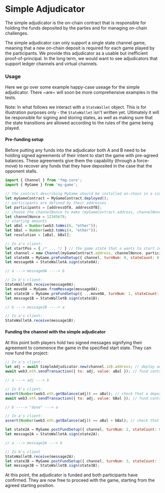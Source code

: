 # Simple Adjudicator

The simple adjudicator is the on-chain contract that is responsible for holding the funds deposited
by the parties and for managing on-chain challenges.

The simple adjudicator can only support a single state channel game, meaning that a new on-chain
deposit is required for each game played by the participants. We provide this adjudicator
as a usable but inefficient proof-of-principal. In the long term, we would want to see
adjudicators that support ledger channels and virtual channels.

### Usage

Here we go over some example happy-case useage for the simple adjudicator. There ~are~ will soon be more
comprehensive examples in the tests.

Note: In what follows we interact with a `StateWallet` object. This is for illustration
purposes only - the `StateWallet` isn't written yet. Ultimately it will be responsible for
signing and storing states, as well as making sure that the state transitions are allowed
according to the rules of the game being played.

#### Pre-funding setup

Before putting any funds into the adjudicator both A and B need to be holding signed agreements
of their intent to start the game with pre-agreed balances. These agreements give them the
capability (through a force-move) to recover any funds that they have deposited in the case
that the opponent stalls.

```javascript
import { Channel } from 'fmg-core';
import { MyGame } from 'my-game';

// the contract describing MyGame should be installed on-chain in a single global location
let myGameContract = MyGameContract.deployed();
// participants are defined by their addresses
let participants = [addressOfA, addressOfB];
// choose the channelNonce to make (myGameContract.address, channelNonce, participants) unique
let channelNonce = 12345678; 
// starting amounts
let aBal = Number(web3.toWei(6, "ether"));
let bBal = Number(web3.toWei(4, "ether"));
let resolution = [aBal, bBal];

// In a's client:
let startPos = { /* ... */ } // the game state that a wants to start in
let channel = new Channel(myGameContract.address, channelNonce, participants);
let state0A = MyGame.preFundSetup({ channel, turnNum: 0, stateCount: 0, resolution, startPos });
let message0A = StateWalletA.sign(state0A);

// a ---> message0A ----> b

// In b's client:
StateWalletB.receive(message0A);
let move0A = MyGame.fromMessage(message0A);
let state1B = MyGame.preFundSetup({ ...move0A, turnNum: 1, stateCount: 1 });
let message1B = StateWalletB.sign(state1B);

// b ---> message1B ----> a

// In a's client:
StateWalletA.receive(message1B);
```
#### Funding the channel with the simple adjudicator

At this point both players hold two signed messages signifying their agreement to commence the game in the specified start state. They can now fund the project:

```javascript
// In a's client:
let adj = await SimpleAdjudicator.new(channel.id).address; // deploy adjudicator with channelId
await web3.eth.sendTransaction({ to: adj, value: aBal }); // fund contract

// a ---> adj ---> b

// In b's client:
assert(Number(web3.eth.getBalance(adj)) == aBal); // check that a deposited the right amount
await web3.eth.sendTransaction({ to: adj, value: bBal }); // fund contract

// b ----> "done" ---> a

// In a's client:
assert(Number(web3.eth.getBalance(adj)) == aBal + bBal); // check that a deposited the right amount

let state2A = MyGame.postFundSetup({ channel, turnNum: 2, stateCount: 0, resolution, startPos });
let message2A = StateWalletA.sign(state2A);

// a ---> message2A ---> b

// In b's client
StateWalletB.receive(message2A);
let state3B = MyGame.postFundSetup({ channel, turnNum: 3, stateCount: 1, resolution, startPos });
let message3B = StateWalletB.sign(state3B);
```

At this point, the adjudicator is funded and both participants have confirmed. They are now
free to proceed with the game, starting from the agreed starting position. 